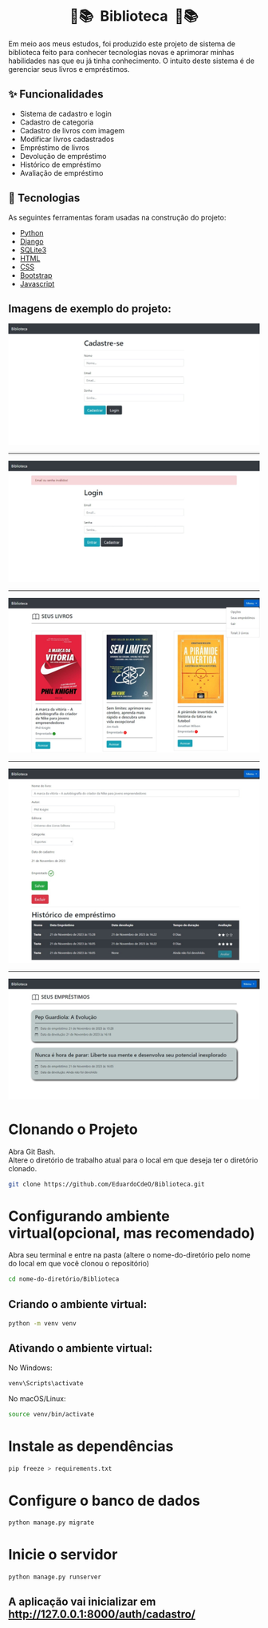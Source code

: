 <h1 align="center">📖📚&nbsp Biblioteca &nbsp📖📚</h1>
Em meio aos meus estudos, foi produzido este projeto de sistema de biblioteca feito para conhecer tecnologias novas e aprimorar minhas habilidades nas que eu já tinha conhecimento. O intuito deste sistema é de gerenciar seus livros e empréstimos.

## :sparkles: Funcionalidades ##
- Sistema de cadastro e login
- Cadastro de categoria
- Cadastro de livros com imagem
- Modificar livros cadastrados
- Empréstimo de livros
- Devolução de empréstimo
- Histórico de empréstimo
- Avaliação de empréstimo

## :rocket: Tecnologias ##

As seguintes ferramentas foram usadas na construção do projeto:

- [Python](https://www.python.org/)
- [Django](https://www.djangoproject.com/)
- [SQLite3](https://docs.djangoproject.com/en/4.2/ref/databases/#sqlite-notes)
- [HTML](https://developer.mozilla.org/pt-BR/docs/Web/HTML)
- [CSS](https://developer.mozilla.org/pt-BR/docs/Web/CSS)
- [Bootstrap](https://getbootstrap.com/)
- [Javascript](https://developer.mozilla.org/pt-BR/docs/Web/JavaScript)

## Imagens de exemplo do projeto:
<img src="/Imagens-Projeto/Imagem1.jpeg">
<hr>
<img src="/Imagens-Projeto/Imagem2.jpeg">
<hr>
<img src="/Imagens-Projeto/Imagem3.jpeg">
<hr>
<img src="/Imagens-Projeto/Imagem4.jpeg">
<hr>
<img src="/Imagens-Projeto/Imagem5.jpeg">

# Clonando o Projeto
Abra Git Bash.<br>
Altere o diretório de trabalho atual para o local em que deseja ter o diretório clonado.
```bash
git clone https://github.com/EduardoCdeO/Biblioteca.git
```

# Configurando ambiente virtual(opcional, mas recomendado)
Abra seu terminal e entre na pasta (altere o nome-do-diretório pelo nome do local em que você clonou o repositório)<br>
```bash
cd nome-do-diretório/Biblioteca
```
## Criando o ambiente virtual:
```bash
python -m venv venv
```
## Ativando o ambiente virtual:

No Windows:
```bash
venv\Scripts\activate
```

No macOS/Linux:
```bash
source venv/bin/activate
```

# Instale as dependências
```bash
pip freeze > requirements.txt
```

# Configure o banco de dados
```bash
python manage.py migrate
```

# Inicie o servidor
```bash
python manage.py runserver
```

## A aplicação vai inicializar em <http://127.0.0.1:8000/auth/cadastro/>
